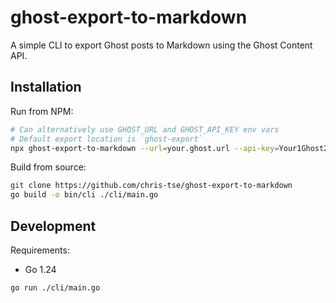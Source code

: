 # ghost-export-to-markdown

A simple CLI to export Ghost posts to Markdown using the Ghost Content API.

## Installation

Run from NPM:

```bash
# Can alternatively use GHOST_URL and GHOST_API_KEY env vars
# Default export location is `ghost-export`
npx ghost-export-to-markdown --url=your.ghost.url --api-key=Your1Ghost2Api3Key --dir=path/to/export/dir
```

Build from source:

```bash
git clone https://github.com/chris-tse/ghost-export-to-markdown
go build -o bin/cli ./cli/main.go
```

## Development

Requirements:

- Go 1.24

```bash
go run ./cli/main.go
```
